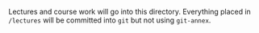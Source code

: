 Lectures and course work will go into this directory. Everything placed in `/lectures` will be committed into `git` but not using `git-annex`.